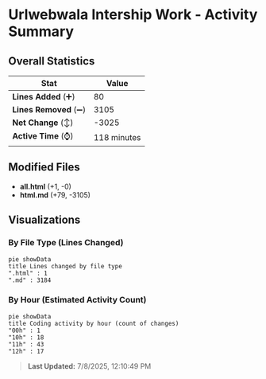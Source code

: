 # Urlwebwala Intership Work - Activity Summary 

## Overall Statistics

| Stat                   | Value                                                             |
| ---------------------- | ----------------------------------------------------------------- |
| **Lines Added** (➕)   | 80                                          |
| **Lines Removed** (➖) | 3105                                        |
| **Net Change** (↕)    | -3025                |
| **Active Time** (⌚)   | 118 minutes |


## Modified Files
- **all.html** (+1, -0)
- **html.md** (+79, -3105)

## Visualizations

### By File Type (Lines Changed)

```mermaid
pie showData
title Lines changed by file type
".html" : 1
".md" : 3184
```

### By Hour (Estimated Activity Count)

```mermaid
pie showData
title Coding activity by hour (count of changes)
"00h" : 1
"10h" : 18
"11h" : 43
"12h" : 17
```


> **Last Updated:** 7/8/2025, 12:10:49 PM